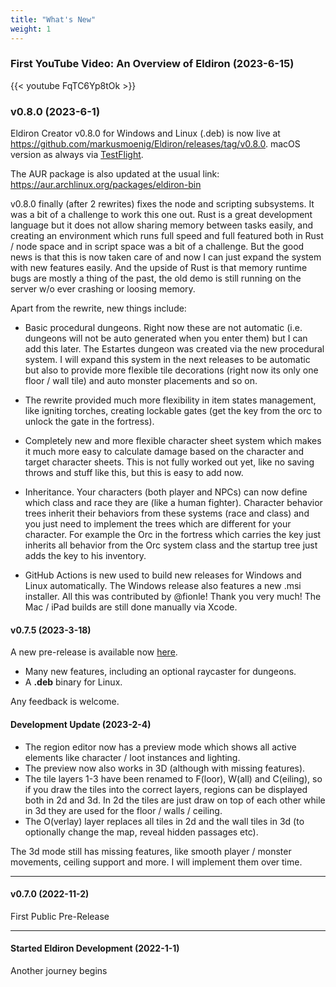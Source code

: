 ```yaml
---
title: "What's New"
weight: 1
---
```


### First YouTube Video: An Overview of Eldiron (2023-6-15)

{{< youtube FqTC6Yp8tOk >}}

### v0.8.0 (2023-6-1)

Eldiron Creator v0.8.0 for Windows and Linux (.deb) is now live at https://github.com/markusmoenig/Eldiron/releases/tag/v0.8.0. macOS version as always via [TestFlight](https://testflight.apple.com/join/50oZ5yds).

The AUR package is also updated at the usual link: https://aur.archlinux.org/packages/eldiron-bin

v0.8.0 finally (after 2 rewrites) fixes the node and scripting subsystems. It was a bit of a challenge to work this one out. Rust is a great development language but it does not allow sharing memory between tasks easily, and creating an environment which runs full speed and full featured both in Rust / node space and in script space was a bit of a challenge. But the good news is that this is now taken care of and now I can just expand the system with new features easily. And the upside of Rust is that memory runtime bugs are mostly a thing of the past, the old demo is still running on the server w/o ever crashing or loosing memory.

Apart from the rewrite, new things include:

* Basic procedural dungeons. Right now these are not automatic (i.e. dungeons will not be auto generated when you enter them) but I can add this later. The Estartes dungeon was created via the new procedural system. I will expand this system in the next releases to be automatic but also to provide more flexible tile decorations (right now its only one floor / wall tile) and auto monster placements and so on.

* The rewrite provided much more flexibility in item states management, like igniting torches, creating lockable gates (get the key from the orc to unlock the gate in the fortress).

* Completely new and more flexible character sheet system which makes it much more easy to calculate damage based on the character and target character sheets. This is not fully worked out yet, like no saving throws and stuff like this, but this is easy to add now.

* Inheritance. Your characters (both player and NPCs) can now define which class and race they are (like a human fighter). Character behavior trees inherit their behaviors from these systems (race and class) and you just need to implement the trees which are different for your character. For example the Orc in the fortress which carries the key just inherits all behavior from the Orc system class and the startup tree just adds the key to his inventory.

* GitHub Actions is new used to  build new releases for Windows and Linux automatically. The Windows release also features a new .msi installer. All this was contributed by @fionle! Thank you very much! The Mac / iPad builds are still done manually via Xcode.

#### v0.7.5 (2023-3-18)

A new pre-release is available now [here](https://github.com/markusmoenig/Eldiron/releases/tag/v0.7.5).

* Many new features, including an optional raycaster for dungeons.
* A **.deb** binary for Linux.

Any feedback is welcome.

#### Development Update (2023-2-4)

* The region editor now has a preview mode which shows all active elements like character / loot instances and lighting.
* The preview now also works in 3D (although with missing features).
* The tile layers 1-3 have been renamed to F(loor), W(all) and C(eiling), so if you draw the tiles into the correct layers, regions can be displayed both in 2d and 3d. In 2d the tiles are just draw on top of each other while in 3d they are used for the floor / walls / ceiling.
* The O(verlay) layer replaces all tiles in 2d and the wall tiles in 3d (to optionally change the map, reveal hidden passages etc).

The 3d mode still has missing features, like smooth player / monster movements, ceiling support and more. I will implement them over time.

---

#### v0.7.0 (2022-11-2)

First Public Pre-Release

---

#### Started Eldiron Development (2022-1-1)

Another journey begins